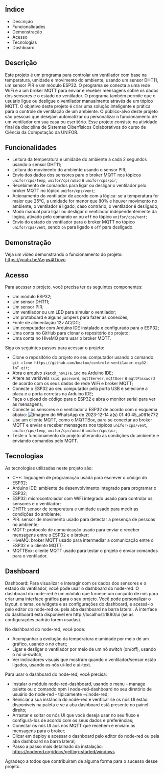 
## Índice
- Descrição
- Funcionalidades
- Demonstração
- Acesso
- Tecnologias
- Dashboard

## Descrição
Este projeto é um programa para controlar um ventilador com base na temperatura, umidade e movimento do ambiente, usando um sensor DHT11, um sensor PIR e um módulo ESP32. O programa se conecta a uma rede WiFi e a um broker MQTT para enviar e receber mensagens sobre os dados dos sensores e o estado do ventilador. O programa também permite que o usuário ligue ou desligue o ventilador manualmente através de um tópico MQTT. O objetivo deste projeto é criar uma solução inteligente e prática para o controle de ventilação de um ambiente. O público-alvo deste projeto são pessoas que desejam automatizar ou personalizar o funcionamento de um ventilador em sua casa ou escritório. Esse projeto consiste na atividade final da disciplina de Sistemas Ciberfísicos Colaborativos do curso de Ciência da Computação da UNIFOR.

## Funcionalidades
- Leitura da temperatura e umidade do ambiente a cada 2 segundos usando o sensor DHT11;
- Leitura do movimento do ambiente usando o sensor PIR;
- Envio dos dados dos sensores para o broker MQTT nos tópicos `unifor/cps/temp`, `unifor/cps/umid` e `unifor/cps/pir`;
- Recebimento de comandos para ligar ou desligar o ventilador pelo broker MQTT no tópico `unifor/cps/vent`;
- Acionamento do ventilador de acordo com a lógica: se a temperatura for maior que 25°C, a umidade for menor que 80% e houver movimento no ambiente, o ventilador é ligado; caso contrário, o ventilador é desligado;
- Modo manual para ligar ou desligar o ventilador independentemente da lógica, ativado pelo comando `on` ou `off` no tópico `unifor/cps/vent`;
- Envio do estado do ventilador para o broker MQTT no tópico `unifor/cps/vent`, sendo `on` para ligado e `off` para desligado.

## Demonstração
Veja  um vídeo demonstrando o funcionamento do projeto: https://youtu.be/Aegw4ITioyo

## Acesso
Para acessar o projeto, você precisa ter os seguintes componentes:

- Um módulo ESP32;
- Um sensor DHT11;
- Um sensor PIR;
- Um ventilador ou um LED para simular o ventilador;
- Um protoboard e alguns jumpers para fazer as conexões;
- Fonte de alimentação 12v AC/DC;
- Um computador com Arduino IDE instalado e configurado para o ESP32;
- Uma conta no GitHub para clonar o repositório do projeto;
- Uma conta no HiveMQ para usar o broker MQTT.

Siga os seguintes passos para acessar o projeto:

- Clone o repositório do projeto no seu computador usando o comando `git clone https://github.com/bmatox/controle-ventilador-esp32-IoT.git`;
- Abra o arquivo `sketch_nov17a.ino` na Arduino IDE;
- Altere as variáveis `ssid`, `password`, `mqttServer`, `mqttUser` e `mqttPassword` de acordo com os seus dados de rede WiFi e broker MQTT;
- Conecte o ESP32 ao seu computador pela porta USB e selecione a placa e a porta corretas na Arduino IDE;
- Faça o upload do código para o ESP32 e abra o monitor serial para ver as mensagens;
- Conecte os sensores e o ventilador a ESP32 de acordo com o esquema abaixo:
![Imagem do WhatsApp de 2023-12-14 à(s) 01 40 45_a061e772](https://github.com/bmatox/controle-ventilador-esp32-IoT/assets/146227721/8b85c694-d625-449f-a93f-8036ecdc5340)
- Use um cliente MQTT, como o MQTTBox, para se conectar ao broker MQTT e enviar e receber mensagens nos tópicos `unifor/cps/vent`, `unifor/cps/temp`, `unifor/cps/umid` e `unifor/cps/pir`;
- Teste o funcionamento do projeto alterando as condições do ambiente e enviando comandos pelo MQTT.

## Tecnologias
As tecnologias utilizadas neste projeto são:

- C++: linguagem de programação usada para escrever o código do ESP32;
- Arduino IDE: ambiente de desenvolvimento integrado para programar o ESP32;
- ESP32: microcontrolador com WiFi integrado usado para controlar os sensores e o ventilador;
- DHT11: sensor de temperatura e umidade usado para medir as condições do ambiente;
- PIR: sensor de movimento usado para detectar a presença de pessoas no ambiente;
- MQTT: protocolo de comunicação usado para enviar e receber mensagens entre o ESP32 e o broker;
- HiveMQ: broker MQTT usado para intermediar a comunicação entre o ESP32 e o cliente MQTT;
- MQTTBox: cliente MQTT usado para testar o projeto e enviar comandos para o ventilador.

## Dashboard

  Dashboard:
Para visualizar e interagir com os dados dos sensores e o estado do ventilador, você pode usar o dashboard do node-red. O dashboard do node-red é um módulo que fornece um conjunto de nós para criar uma interface gráfica para o seu projeto. Você pode personalizar o layout, o tema, os widgets e as configurações do dashboard, e acessá-lo pelo editor do node-red ou pela aba dashboard na barra lateral. A interface do dashboard está disponível em http://localhost:1880/ui (se as configurações padrão forem usadas).

No dashboard do node-red, você pode:

- Acompanhar a evolução da temperatura e umidade por meio de um gráfico, usando o nó chart;
- Ligar e desligar o ventilador por meio de um nó switch (on/off), usando o nó ui-switch;
- Ver indicadores visuais que mostram quando o ventilador/sensor estão ligados, usando os nós ui-led e ui-text.

Para usar o dashboard do node-red, você precisa:

- Instalar o módulo node-red-dashboard, usando o menu - manage palette ou o comando npm i node-red-dashboard no seu diretório de usuário do node-red - tipicamente ~/.node-red;
- Reiniciar a sua instância do node-red e verificar se os nós UI estão disponíveis na paleta e se a aba dashboard está presente no painel direito;
- Arrastar e soltar os nós UI que você deseja usar no seu fluxo e configurá-los de acordo com os seus dados e preferências;
- Conectar os nós UI aos nós MQTT que recebem e enviam as mensagens para o broker;
- Clicar em deploy e acessar o dashboard pelo editor do node-red ou pela aba dashboard na barra lateral;
- Passo a passo mais detalhado da instalação: https://nodered.org/docs/getting-started/windows

Agradeço a todos que contribuíram de alguma forma para o sucesso desse projeto.

